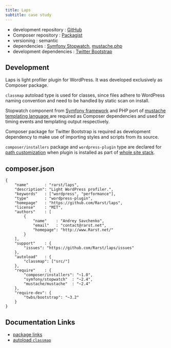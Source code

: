 ```yaml
---
title: Laps
subtitle: case study
---
```


 - development repository : [GitHub](https://github.com/Rarst/laps)
 - Composer repository : [Packagist](https://packagist.org/packages/rarst/laps)
 - versioning : semantic
 - dependencies : [Symfony Stopwatch](http://symfony.com/doc/current/components/stopwatch.html), [mustache.php](https://github.com/bobthecow/mustache.php)
 - development dependencies : [Twitter Bootstrap](http://getbootstrap.com/)

## Development

Laps is light profiler plugin for WordPress. It was developed exclusively as Composer package.

`classmap` autoload type is used for classes, since files adhere to WordPress naming convention and need to be handled by static scan on install.

Stopwatch component from [Symfony framework](http://symfony.com/) and PHP port of [mustache templating language ](http://mustache.github.io/) are required as Composer dependencies and used for timing events and templating output respectively.

Composer package for Twitter Bootstrap is required as development dependency to make use of importing styles and scripts from its source.

`composer/installers` package and `wordpress-plugin` type are declared for [path customization](/recipe/paths-control) when plugin is installed as part of [whole site stack](/recipe/site-stack).

## composer.json

    {
        "name"       : "rarst/laps",
        "description": "Light WordPress profiler.",
        "keywords"   : ["wordpress", "performance"],
        "type"       : "wordpress-plugin",
        "homepage"   : "https://github.com/Rarst/laps",
        "license"    : "MIT",
        "authors"    : [
            {
                "name"    : "Andrey Savchenko",
                "email"   : "contact@rarst.net",
                "homepage": "http://www.Rarst.net/"
            }
        ],
        "support"    : {
            "issues": "https://github.com/Rarst/laps/issues"
        },
        "autoload"   : {
            "classmap": ["src/"]
        },
        "require"    : {
            "composer/installers": "~1.0",
            "symfony/stopwatch"  : "~2.4",
            "mustache/mustache"  : "~2.4"
        },
        "require-dev": {
            "twbs/bootstrap": "~3.2"
        }
    }

## Documentation Links

 - [package links](http://getcomposer.org/doc/04-schema.md#package-links)
 - [autoload `classmap`](http://getcomposer.org/doc/04-schema.md#classmap)